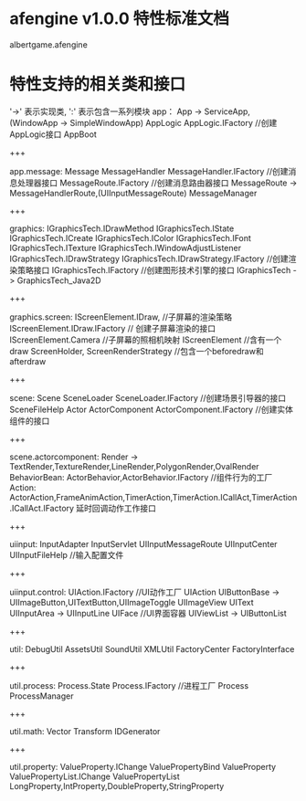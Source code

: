 # afengine v1.0.0 特性标准文档

albertgame.afengine

# 特性支持的相关类和接口
'->' 表示实现类,
':' 表示包含一系列模块
app：
App -> ServiceApp,(WindowApp -> SimpleWindowApp)
AppLogic
AppLogic.IFactory //创建AppLogic接口
AppBoot

+++

app.message:
Message
MessageHandler
MessageHandler.IFactory //创建消息处理器接口
MessageRoute.IFactory //创建消息路由器接口
MessageRoute -> MessageHandlerRoute,(UIInputMessageRoute)
MessageManager

+++

graphics:
IGraphicsTech.IDrawMethod
IGraphicsTech.IState
IGraphicsTech.ICreate
IGraphicsTech.IColor
IGraphicsTech.IFont
IGraphicsTech.ITexture
IGraphicsTech.IWindowAdjustListener
IGraphicsTech.IDrawStrategy
IGraphicsTech.IDrawStrategy.IFactory //创建渲染策略接口
IGraphicsTech.IFactory //创建图形技术引擎的接口
IGraphicsTech -> GraphicsTech_Java2D

+++

graphics.screen:
IScreenElement.IDraw, //子屏幕的渲染策略
IScreenElement.IDraw.IFactory // 创建子屏幕渲染的接口
IScreenElement.Camera //子屏幕的照相机映射
IScreenElement //含有一个draw
ScreenHolder, 
ScreenRenderStrategy //包含一个beforedraw和afterdraw

+++

scene:
Scene
SceneLoader
SceneLoader.IFactory //创建场景引导器的接口
SceneFileHelp
Actor
ActorComponent
ActorComponent.IFactory //创建实体组件的接口

+++

scene.actorcomponent:
Render -> TextRender,TextureRender,LineRender,PolygonRender,OvalRender
BehaviorBean: ActorBehavior,ActorBehavior.IFactory //组件行为的工厂
Action: ActorAction,FrameAnimAction,TimerAction,TimerAction.ICallAct,TimerAction.ICallAct.IFactory 延时回调动作工作接口

+++

uiinput:
InputAdapter
InputServlet
UIInputMessageRoute
UIInputCenter
UIInputFileHelp //输入配置文件

+++

uiinput.control:
UIAction.IFactory //UI动作工厂
UIAction
UIButtonBase -> UIImageButton,UITextButton,UIImageToggle
UIImageView
UIText
UIInputArea -> UIInputLine
UIFace //UI界面容器
UIViewList -> UIButtonList

+++

util:
DebugUtil
AssetsUtil
SoundUtil
XMLUtil
FactoryCenter
FactoryInterface

+++

util.process:
Process.State
Process.IFactory //进程工厂
Process
ProcessManager

+++

util.math:
Vector
Transform
IDGenerator

+++

util.property:
ValueProperty<T>.IChange
ValuePropertyBind<T>
ValueProperty<T>
ValuePropertyList<T>.IChange
ValuePropertyList<T>
LongProperty,IntProperty,DoubleProperty,StringProperty
